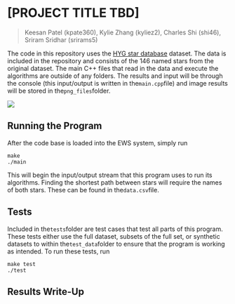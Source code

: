 # [PROJECT TITLE TBD]
> Keesan Patel (kpate360), Kylie Zhang (kyliez2), Charles Shi (shi46), Sriram Sridhar (srirams5)

The code in this repository uses the [HYG star database](https://github.com/astronexus/HYG-Database) dataset. The data is included in the repository and consists of the 146 named stars from the original dataset. The main C++ files that read in the data and execute the algorithms are outside of any folders. The results and input will be through the console (this input/output is written in the```main.cpp```file) and image results will be stored in the```png_files```folder.

![](header.png)

## Running the Program

After the code base is loaded into the EWS system, simply run
```
make
./main
```
This will begin the input/output stream that this program uses to run its algorithms. Finding the shortest path between stars will require the names of both stars. These can be found in the```data.csv```file.

## Tests

Included in the```tests```folder are test cases that test all parts of this program. These tests either use the full dataset, subsets of the full set, or synthetic datasets to within the```test_data```folder to ensure that the program is working as intended.
To run these tests, run
```
make test
./test
```

## Results Write-Up
